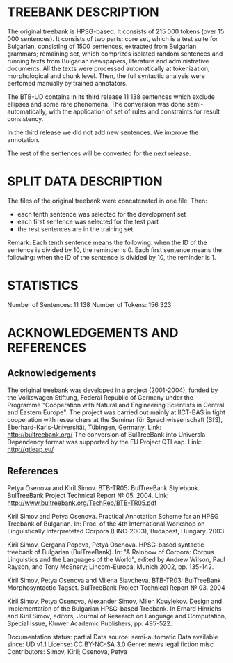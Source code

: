 TREEBANK DESCRIPTION
====================

The original treebank is HPSG-based. It consists of 215 000 tokens 
(over 15 000 sentences).
It consists of two parts: core set, which is a test suite for Bulgarian,
consisting of 1500 sentences, extracted from Bulgarian grammars; remaining
set, which comprizes isolated random sentences and running texts from
Bulgarian newspapers, literature and administrative documents.
All the texts were processed automatically at tokenization, morphological
and chunk level. Then, the full syntactic analysis were perfomed manually by
trained annotators.

The BTB-UD contains in its third release 11 138 sentences which exclude
ellipses and some rare phenomena.
The conversion was done semi-automatically, with the application of set of
rules and constraints for result consistency.

In the third release we did not add new sentences. We improve the annotation.

The rest of the sentences will be converted for the next release.

SPLIT DATA DESCRIPTION
======================

The files of the original treebank were concatenated in one file. Then:

- each tenth sentence was selected for the development set
- each first sentence was selected for the test part
- the rest sentences are in the training set

Remark: Each tenth sentence means the following: when the ID of the sentence
is divided by 10, the reminder is 0.
Each first sentence means the following: when the ID of the sentence is
divided by 10, the reminder is 1.

STATISTICS
==========
Number of Sentences: 11 138
Number of Tokens: 156 323

ACKNOWLEDGEMENTS AND REFERENCES
===============================

Acknowledgements
---------------

The original treebank was developed in a project (2001-2004), funded by the
Volkswagen Stiftung, Federal Republic of Germany under the Programme
"Cooperation with Natural and Engineering Scientists in Central and Eastern
Europe". The project was carried out mainly at IICT-BAS in tight cooperation
with researchers at the Seminar für Sprachwissenschaft (SfS),
Eberhard-Karls-Universität, Tübingen, Germany. Link:
http://bultreebank.org/
The conversion of BulTreeBank into Universla Dependency format was supported
by the EU Project QTLeap. Link: http://qtleap.eu/


References
----------

Petya Osenova and Kiril Simov. BTB-TR05: BulTreeBank Stylebook. BulTreeBank
Project Technical Report № 05. 2004. Link:
http://www.bultreebank.org/TechRep/BTB-TR05.pdf

Kiril Simov and Petya Osenova. Practical Annotation Scheme for an HPSG
Treebank of Bulgarian. In: Proc. of the 4th International Workshop on
Linguistically Interpreteted Corpora (LINC-2003), Budapest, Hungary. 2003.

Kiril Simov, Gergana Popova, Petya Osenova. HPSG-based syntactic treebank of
Bulgarian (BulTreeBank). In: "A Rainbow of Corpora: Corpus Linguistics and
the Languages of the World", edited by Andrew Wilson, Paul Rayson, and Tony
McEnery; Lincom-Europa, Munich 2002, pp. 135-142.

Kiril Simov, Petya Osenova and Milena Slavcheva. BTB-TR03: BulTreeBank
Morphosyntactic Tagset. BulTreeBank Project Technical Report № 03. 2004

Kiril Simov, Petya Osenova, Alexander Simov, Milen Kouylekov. Design and
Implementation of the Bulgarian HPSG-based Treebank. In Erhard Hinrichs and
Kiril Simov, editors, Journal of Research on Language and Computation,
Special Issue, Kluwer Academic Publishers, pp. 495-522.


Documentation status: partial
Data source: semi-automatic
Data available since: UD v1.1
License: CC BY-NC-SA 3.0
Genre: news legal fiction misc
Contributors: Simov, Kiril; Osenova, Petya

